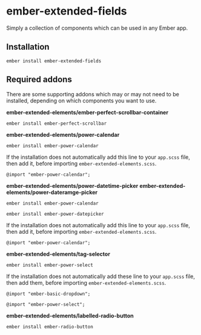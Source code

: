 ember-extended-fields
==============================================================================

Simply a collection of components which can be used in any Ember app.

Installation
------------------------------------------------------------------------------

```
ember install ember-extended-fields
```

## Required addons

There are some supporting addons which may or may not need to be installed, depending on which components you want to use.

**ember-extended-elements/ember-perfect-scrollbar-container**
 
`ember install ember-perfect-scrollbar`

**ember-extended-elements/power-calendar**

`ember install ember-power-calendar`

If the installation does not automatically add this line to your `app.scss` file, then add it, before importing `ember-extended-elements.scss`.

`@import "ember-power-calendar";`

**ember-extended-elements/power-datetime-picker**
**ember-extended-elements/power-dateramge-picker**

`ember install ember-power-calendar`

`ember install ember-power-datepicker`

If the installation does not automatically add this line to your `app.scss` file, then add it, before importing `ember-extended-elements.scss`.

`@import "ember-power-calendar";`

**ember-extended-elements/tag-selector**

`ember install ember-power-select`

If the installation does not automatically add these line to your `app.scss` file, then add them, before importing `ember-extended-elements.scss`.

`@import "ember-basic-dropdown";`

`@import "ember-power-select";`

**ember-extended-elements/labelled-radio-button**

`ember install ember-radio-button`
